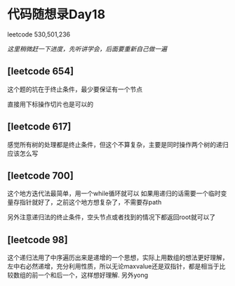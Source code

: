 # 代码随想录Day18

leetcode 530,501,236

*这里稍微赶一下进度，先听讲学会，后面要重新自己做一遍*

## [leetcode 654]

这个题的坑在于终止条件，最少要保证有一个节点

直接用下标操作切片也是可以的

## [leetcode 617]

感觉所有树的处理都是终止条件，但这个不算复杂，主要是同时操作两个树的递归应该怎么写

## [leetcode 700]
这个地方迭代法最简单，用一个while循环就可以
如果用递归的话需要一个临时变量存指针就好了，之前这个地方想复杂了，不需要存path

另外注意递归法的终止条件，空头节点或者找到的情况下都返回root就可以了 

## [leetcode 98]
这个递归法用了中序遍历出来是递增的一个思想，实际上用数组的想法更好理解，左中右必然递增，充分利用性质，所以无论maxvalue还是双指针，都是相当于比较数组的前一个和后一个，这样想好理解.
另外yong

